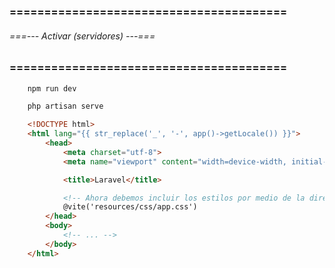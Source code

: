 ### ======================================== ###
###### ===--- Activar (servidores) ---=== ######
### ======================================== ###

<!-- Ahora debemos correr el servidor de (vite) para ver los cambios de los archivos de 
(tailwindcss) el cual trabaja con Jetstram. -->

```bat
	npm run dev
```

<!-- En una consola aparte corremos el servidor de (Laravel) para ver nuestro sitio. -->

```bat
	php artisan serve
```

<!-- Incluimos los estilos en las vistas que queramos. -->

```html
	<!DOCTYPE html>
	<html lang="{{ str_replace('_', '-', app()->getLocale()) }}">
	    <head>
	        <meta charset="utf-8">
	        <meta name="viewport" content="width=device-width, initial-scale=1">

	        <title>Laravel</title>

	        <!-- Ahora debemos incluir los estilos por medio de la directiva (@vite) y la ruta del archivo (css). -->
	        @vite('resources/css/app.css')
	    </head>
	    <body>
	        <!-- ... -->
	    </body>
	</html>
```